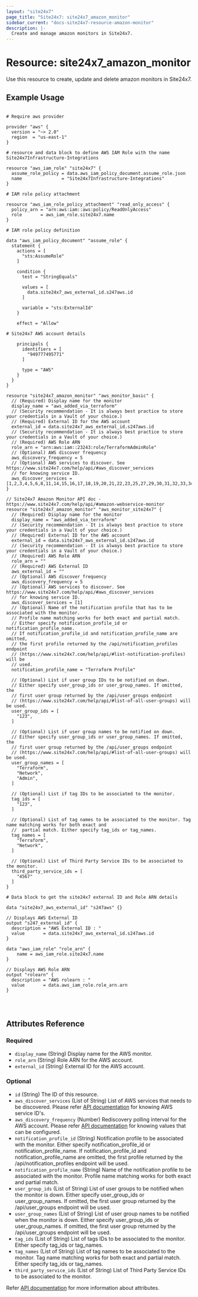 ```yaml
---
layout: "site24x7"
page_title: "Site24x7: site24x7_amazon_monitor"
sidebar_current: "docs-site24x7-resource-amazon-monitor"
description: |-
  Create and manage amazon monitors in Site24x7.
---
```


# Resource: site24x7\_amazon\_monitor

Use this resource to create, update and delete amazon monitors in Site24x7.

## Example Usage

```hcl

# Require aws provider

provider "aws" {
  version = "~> 2.0"
  region  = "us-east-1"
}

# resource and data block to define AWS IAM Role with the name Site24x7Infrastructure-Integrations

resource "aws_iam_role" "site24x7" {
  assume_role_policy = data.aws_iam_policy_document.assume_role.json
  name               = "Site24x7Infrastructure-Integrations"
}

# IAM role policy attachment

resource "aws_iam_role_policy_attachment" "read_only_access" {
  policy_arn = "arn:aws:iam::aws:policy/ReadOnlyAccess"
  role       = aws_iam_role.site24x7.name
}

# IAM role policy definition

data "aws_iam_policy_document" "assume_role" {
  statement {
    actions = [
      "sts:AssumeRole"
    ]

    condition {
      test = "StringEquals"

      values = [
        data.site24x7_aws_external_id.s247aws.id
      ]

      variable = "sts:ExternalId"
    }

    effect = "Allow"

# Site24x7 AWS account details 

    principals {
      identifiers = [
        "949777495771"
      ]

      type = "AWS"
    }
  }
}

resource "site24x7_amazon_monitor" "aws_monitor_basic" {
  // (Required) Display name for the monitor
  display_name = "aws_added_via_terraform"
  // (Security recommendation - It is always best practice to store your credentials in a Vault of your choice.)
  // (Required) External ID for the AWS account
  external_id = data.site24x7_aws_external_id.s247aws.id
  // (Security recommendation - It is always best practice to store your credentials in a Vault of your choice.)
  // (Required) AWS Role ARN
  role_arn = "arn:aws:iam::23243:role/TerraformAdminRole"
  // (Optional) AWS discover frequency
  aws_discovery_frequency = 5
  // (Optional) AWS services to discover. See https://www.site24x7.com/help/api/#aws_discover_services 
  // for knowing service ID.
  aws_discover_services = [1,2,3,4,5,6,8,11,14,15,16,17,18,19,20,21,22,23,25,27,29,30,31,32,33,34,35,38,39,40,41,42,43,45,46,49,48,47,53,59,56,57,58,60,61,62,63,65,66,69,70,68,75,76,79,82,83,85,87,92,95,88]
}

// Site24x7 Amazon Monitor API doc - https://www.site24x7.com/help/api/#amazon-webservice-monitor
resource "site24x7_amazon_monitor" "aws_monitor_site24x7" {
  // (Required) Display name for the monitor
  display_name = "aws_added_via_terraform"
  // (Security recommendation - It is always best practice to store your credentials in a Vault of your choice.)
  // (Required) External ID for the AWS account
  external_id = data.site24x7_aws_external_id.s247aws.id
  // (Security recommendation - It is always best practice to store your credentials in a Vault of your choice.)
  // (Required) AWS Role ARN
  role_arn = ""
  // (Required) AWS External ID
  aws_external_id = ""
  // (Optional) AWS discover frequency
  aws_discovery_frequency = 5
  // (Optional) AWS services to discover. See https://www.site24x7.com/help/api/#aws_discover_services 
  // for knowing service ID.
  aws_discover_services = [1]
  // (Optional) Name of the notification profile that has to be associated with the monitor.
  // Profile name matching works for both exact and partial match.
  // Either specify notification_profile_id or notification_profile_name.
  // If notification_profile_id and notification_profile_name are omitted,
  // the first profile returned by the /api/notification_profiles endpoint
  // (https://www.site24x7.com/help/api/#list-notification-profiles) will be
  // used.
  notification_profile_name = "Terraform Profile"

  // (Optional) List if user group IDs to be notified on down. 
  // Either specify user_group_ids or user_group_names. If omitted, the
  // first user group returned by the /api/user_groups endpoint
  // (https://www.site24x7.com/help/api/#list-of-all-user-groups) will be used.
  user_group_ids = [
    "123",
  ]

  // (Optional) List if user group names to be notified on down. 
  // Either specify user_group_ids or user_group_names. If omitted, the
  // first user group returned by the /api/user_groups endpoint
  // (https://www.site24x7.com/help/api/#list-of-all-user-groups) will be used.
  user_group_names = [
    "Terraform",
    "Network",
    "Admin",
  ]
  
  // (Optional) List if tag IDs to be associated to the monitor.
  tag_ids = [
    "123",
  ]

  // (Optional) List of tag names to be associated to the monitor. Tag name matching works for both exact and 
  //  partial match. Either specify tag_ids or tag_names.
  tag_names = [
    "Terraform",
    "Network",
  ]

  // (Optional) List of Third Party Service IDs to be associated to the monitor.
  third_party_service_ids = [
    "4567"
  ]
}

# Data block to get the site24x7 external ID and Role ARN details 

data "site24x7_aws_external_id" "s247aws" {}

// Displays AWS External ID
output "s247_external_id" {
  description = "AWS External ID : "
  value       = data.site24x7_aws_external_id.s247aws.id
}

data "aws_iam_role" "role_arn" {
	name = aws_iam_role.site24x7.name
}

// Displays AWS Role ARN
output "rolearn" {
  description = "AWS rolearn : "
  value       = data.aws_iam_role.role_arn.arn
}




```

## Attributes Reference

### Required

* `display_name` (String) Display name for the AWS monitor.
* `role_arn` (String) Role ARN for the AWS account.
* `external_id` (String) External ID for the AWS account.

### Optional

* `id` (String) The ID of this resource.
* `aws_discover_services` (List of String) List of AWS services that needs to be discovered. Please refer [API documentation](https://www.site24x7.com/help/api/#aws_discover_services) for knowing AWS service ID's.
* `aws_discovery_frequency` (Number) Rediscovery polling interval for the AWS account. Please refer [API documentation](https://www.site24x7.com/help/api/#aws_discover_frequency) for knowing values that can be configured.
* `notification_profile_id` (String) Notification profile to be associated with the monitor. Either specify notification_profile_id or notification_profile_name. If notification_profile_id and notification_profile_name are omitted, the first profile returned by the /api/notification_profiles endpoint will be used.
* `notification_profile_name` (String) Name of the notification profile to be associated with the monitor. Profile name matching works for both exact and partial match.
* `user_group_ids` (List of String) List of user groups to be notified when the monitor is down. Either specify user_group_ids or user_group_names. If omitted, the first user group returned by the /api/user_groups endpoint will be used.
* `user_group_names` (List of String) List of user group names to be notified when the monitor is down. Either specify user_group_ids or user_group_names. If omitted, the first user group returned by the /api/user_groups endpoint will be used.
* `tag_ids` (List of String) List of tags IDs to be associated to the monitor. Either specify tag_ids or tag_names.
* `tag_names` (List of String) List of tag names to be associated to the monitor. Tag name matching works for both exact and partial match. Either specify tag_ids or tag_names.
* `third_party_service_ids` (List of String) List of Third Party Service IDs to be associated to the monitor.

Refer [API documentation](https://www.site24x7.com/help/api/#amazon-webservice-monitor) for more information about attributes.

